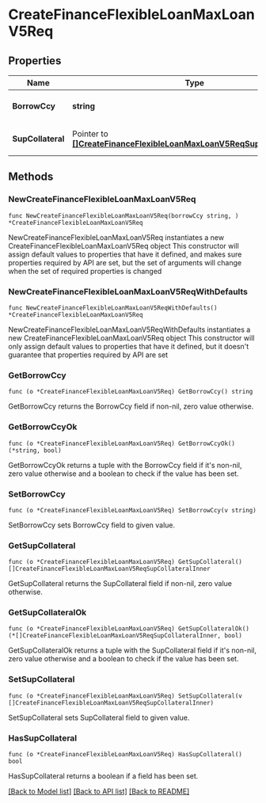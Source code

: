 # CreateFinanceFlexibleLoanMaxLoanV5Req

## Properties

Name | Type | Description | Notes
------------ | ------------- | ------------- | -------------
**BorrowCcy** | **string** | Currency to borrow, e.g. &#x60;USDT&#x60; | [default to ""]
**SupCollateral** | Pointer to [**[]CreateFinanceFlexibleLoanMaxLoanV5ReqSupCollateralInner**](CreateFinanceFlexibleLoanMaxLoanV5ReqSupCollateralInner.md) | Supplementary collateral assets | [optional] 

## Methods

### NewCreateFinanceFlexibleLoanMaxLoanV5Req

`func NewCreateFinanceFlexibleLoanMaxLoanV5Req(borrowCcy string, ) *CreateFinanceFlexibleLoanMaxLoanV5Req`

NewCreateFinanceFlexibleLoanMaxLoanV5Req instantiates a new CreateFinanceFlexibleLoanMaxLoanV5Req object
This constructor will assign default values to properties that have it defined,
and makes sure properties required by API are set, but the set of arguments
will change when the set of required properties is changed

### NewCreateFinanceFlexibleLoanMaxLoanV5ReqWithDefaults

`func NewCreateFinanceFlexibleLoanMaxLoanV5ReqWithDefaults() *CreateFinanceFlexibleLoanMaxLoanV5Req`

NewCreateFinanceFlexibleLoanMaxLoanV5ReqWithDefaults instantiates a new CreateFinanceFlexibleLoanMaxLoanV5Req object
This constructor will only assign default values to properties that have it defined,
but it doesn't guarantee that properties required by API are set

### GetBorrowCcy

`func (o *CreateFinanceFlexibleLoanMaxLoanV5Req) GetBorrowCcy() string`

GetBorrowCcy returns the BorrowCcy field if non-nil, zero value otherwise.

### GetBorrowCcyOk

`func (o *CreateFinanceFlexibleLoanMaxLoanV5Req) GetBorrowCcyOk() (*string, bool)`

GetBorrowCcyOk returns a tuple with the BorrowCcy field if it's non-nil, zero value otherwise
and a boolean to check if the value has been set.

### SetBorrowCcy

`func (o *CreateFinanceFlexibleLoanMaxLoanV5Req) SetBorrowCcy(v string)`

SetBorrowCcy sets BorrowCcy field to given value.


### GetSupCollateral

`func (o *CreateFinanceFlexibleLoanMaxLoanV5Req) GetSupCollateral() []CreateFinanceFlexibleLoanMaxLoanV5ReqSupCollateralInner`

GetSupCollateral returns the SupCollateral field if non-nil, zero value otherwise.

### GetSupCollateralOk

`func (o *CreateFinanceFlexibleLoanMaxLoanV5Req) GetSupCollateralOk() (*[]CreateFinanceFlexibleLoanMaxLoanV5ReqSupCollateralInner, bool)`

GetSupCollateralOk returns a tuple with the SupCollateral field if it's non-nil, zero value otherwise
and a boolean to check if the value has been set.

### SetSupCollateral

`func (o *CreateFinanceFlexibleLoanMaxLoanV5Req) SetSupCollateral(v []CreateFinanceFlexibleLoanMaxLoanV5ReqSupCollateralInner)`

SetSupCollateral sets SupCollateral field to given value.

### HasSupCollateral

`func (o *CreateFinanceFlexibleLoanMaxLoanV5Req) HasSupCollateral() bool`

HasSupCollateral returns a boolean if a field has been set.


[[Back to Model list]](../README.md#documentation-for-models) [[Back to API list]](../README.md#documentation-for-api-endpoints) [[Back to README]](../README.md)


